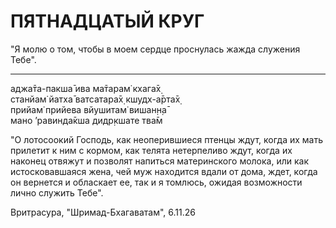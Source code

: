 # ПЯТНАДЦАТЫЙ КРУГ

"Я молю о том, чтобы в моем сердце проснулась жажда служения Тебе".

---

аджа̄та-пакша̄ ива ма̄тарам̇ кхага̄х̣  
станйам̇ йатха̄ ватсатара̄х̣ кшудх-а̄рта̄х̣  
прийам̇ прийева вйушитам̇ вишан̣н̣а̄  
мано ’равинда̄кша дидр̣кшате тва̄м

"О лотосоокий Господь, как неоперившиеся птенцы ждут, когда их мать прилетит к ним с кормом, как телята нетерпеливо ждут, когда их наконец отвяжут и позволят напиться материнского молока, или как истосковавшаяся жена, чей муж находится вдали от дома, ждет, когда он вернется и обласкает ее, так и я томлюсь, ожидая возможности лично служить Тебе".

Вритрасура, "Шримад-Бхагаватам", 6.11.26

